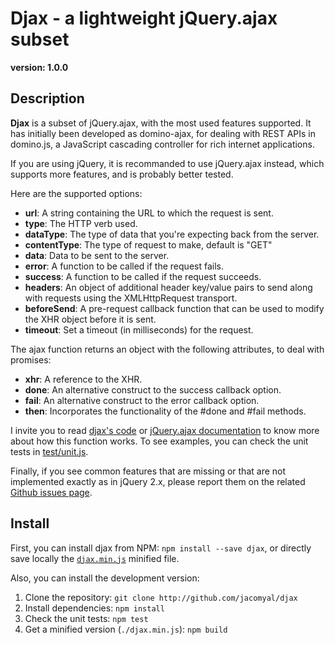# Djax - a lightweight jQuery.ajax subset
**version: 1.0.0**

## Description

**Djax** is a subset of jQuery.ajax, with the most used features supported. It has initially been developed as domino-ajax, for dealing with REST APIs in domino.js, a JavaScript cascading controller for rich internet applications.

If you are using jQuery, it is recommanded to use jQuery.ajax instead, which supports more features, and is probably better tested.

Here are the supported options:
 - **url**: A string containing the URL to which the request is sent.
 - **type**: The HTTP verb used.
 - **dataType**: The type of data that you're expecting back from the server.
 - **contentType**: The type of request to make, default is "GET"
 - **data**: Data to be sent to the server.
 - **error**: A function to be called if the request fails.
 - **success**: A function to be called if the request succeeds.
 - **headers**: An object of additional header key/value pairs to send along with requests using the XMLHttpRequest transport.
 - **beforeSend**: A pre-request callback function that can be used to modify the XHR object before it is sent.
 - **timeout**: Set a timeout (in milliseconds) for the request.

The ajax function returns an object with the following attributes, to deal with promises:
  - **xhr**: A reference to the XHR.
  - **done**: An alternative construct to the success callback option.
  - **fail**: An alternative construct to the error callback option.
  - **then**: Incorporates the functionality of the #done and #fail methods.

I invite you to read [djax's code](./djax.js) or [jQuery.ajax documentation](http://api.jquery.com/jquery.ajax/) to know more about how this function works. To see examples, you can check the unit tests in [test/unit.js](./test/unit.js).

Finally, if you see common features that are missing or that are not implemented exactly as in jQuery 2.x, please report them on the related [Github issues page](https://github.com/jacomyal/djax/issues).

## Install

First, you can install djax from NPM: `npm install --save djax`, or directly save locally the [`djax.min.js`](./djax.min.js) minified file.

Also, you can install the development version:
 1. Clone the repository: `git clone http://github.com/jacomyal/djax`
 2. Install dependencies: `npm install`
 3. Check the unit tests: `npm test`
 4. Get a minified version (`./djax.min.js`): `npm build`
